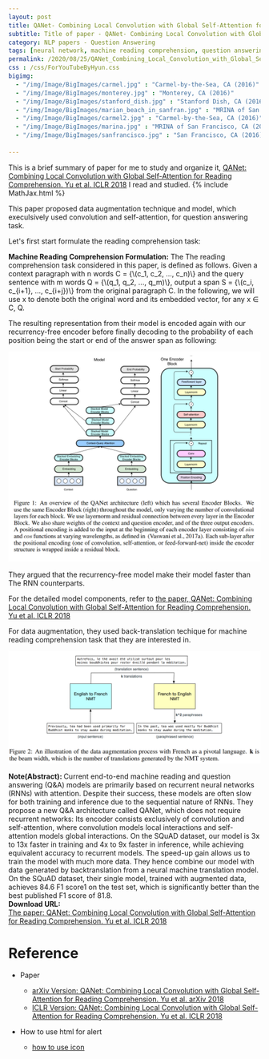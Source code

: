 ```yaml
---
layout: post
title: QANet- Combining Local Convolution with Global Self-Attention for Reading Comprehension
subtitle: Title of paper - QANet- Combining Local Convolution with Global Self-Attention for Reading Comprehension
category: NLP papers - Question Answering
tags: [neural network, machine reading comprehension, question answering]
permalink: /2020/08/25/QANet_Combining_Local_Convolution_with_Global_Self-Attention_for_Reading_Comprehension/
css : /css/ForYouTubeByHyun.css
bigimg: 
  - "/img/Image/BigImages/carmel.jpg" : "Carmel-by-the-Sea, CA (2016)"
  - "/img/Image/BigImages/monterey.jpg" : "Monterey, CA (2016)"
  - "/img/Image/BigImages/stanford_dish.jpg" : "Stanford Dish, CA (2016)"
  - "/img/Image/BigImages/marian_beach_in_sanfran.jpg" : "MRINA of San Francisco, CA (2016)"
  - "/img/Image/BigImages/carmel2.jpg" : "Carmel-by-the-Sea, CA (2016)"
  - "/img/Image/BigImages/marina.jpg" : "MRINA of San Francisco, CA (2016)"
  - "/img/Image/BigImages/sanfrancisco.jpg" : "San Francisco, CA (2016)"
  
---
```


This is a brief summary of paper for me to study and organize it, [QANet: Combining Local Convolution with Global Self-Attention for Reading Comprehension. Yu et al. ICLR 2018](https://openreview.net/forum?id=B14TlG-RW) I read and studied. 
{% include MathJax.html %}

This paper proposed data augmentation technique and model, which execulsively used convolution and self-attention, for question answering task. 

Let's first start formulate the reading comprehension task:

**Machine Reading Comprehension Formulation:** The The reading comprehension task considered in this paper, is defined as follows. Given a context paragraph with n words C = {\\(c_1, c_2, ..., c_n)\\} and the query sentence with m words Q = {\\(q_1, q_2, ..., q_m)\\},
output a span S = {\\(c_i, c_{i+1}, ..., c_{i+j})\\} from the original paragraph C. In the following, we will use x to denote both the original word and its embedded vector, for any x ∈ C, Q.

The resulting representation from their model is encoded again with our recurrency-free encoder before finally decoding to the probability of each position being the start or end of the answer span as following:

![Yu et al. ICLR 2018](/img/Image/NaturalLanguageProcessing/NLPLabs/Paper_Investigation/MRC/2020-08-25-QANet_Combining_Local_Convolution_with_Global_Self-Attention_for_Reading_Comprehension/QAnet.PNG)

They argued that the recurrency-free model make  their model faster than The RNN counterparts.

For the detailed model components, refer to [the paper, QANet: Combining Local Convolution with Global Self-Attention for Reading Comprehension. Yu et al. ICLR 2018](https://openreview.net/forum?id=B14TlG-RW/)

For data augmentation, they used back-translation techique for machine reading comprehension task that they are interested in. 

![Yu et al. ICLR 2018](/img/Image/NaturalLanguageProcessing/NLPLabs/Paper_Investigation/MRC/2020-08-25-QANet_Combining_Local_Convolution_with_Global_Self-Attention_for_Reading_Comprehension/Data_augmentation.PNG)

<div class="alert alert-info" role="alert"><i class="fa fa-info-circle"></i> <b>Note(Abstract): </b>
Current end-to-end machine reading and question answering (Q&A) models are primarily based on recurrent neural networks (RNNs) with attention. Despite their success, these models are often slow for both training and inference due to the sequential nature of RNNs. They propose a new Q&A architecture called QANet, which does not require recurrent networks: Its encoder consists exclusively of convolution and self-attention, where convolution models local interactions and self-attention models global interactions. On the SQuAD dataset, our model is 3x to 13x faster in training and 4x to 9x faster in inference, while achieving equivalent accuracy to recurrent models. The speed-up gain allows us to train the model with much more data. They hence combine our model with data generated by backtranslation from a neural machine translation model. On the SQuAD dataset, their single model, trained with augmented data, achieves 84.6 F1 score1 on the test set, which is significantly better than the best published F1 score of 81.8.
</div>
    
<div class="alert alert-success" role="alert"><i class="fa fa-paperclip fa-lg"></i> <b>Download URL: </b><br>
  <a href="https://openreview.net/forum?id=B14TlG-RW">The paper: QANet: Combining Local Convolution with Global Self-Attention for Reading Comprehension. Yu et al. ICLR 2018</a>
</div>

# Reference 

- Paper 
  - [arXiv Version: QANet: Combining Local Convolution with Global Self-Attention for Reading Comprehension. Yu et al. arXiv 2018](https://arxiv.org/abs/1804.09541)
  - [ICLR Version: QANet: Combining Local Convolution with Global Self-Attention for Reading Comprehension. Yu et al. ICLR 2018](https://openreview.net/forum?id=B14TlG-RW)
  
- How to use html for alert
  - [how to use icon](http://idratherbewriting.com/documentation-theme-jekyll/mydoc_icons.html)
    


